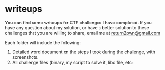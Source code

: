 # writeups
You can find some writeups for CTF challenges I have completed. If you have any question about my solution, or have a better solution to these challenges that you are willing to share, email me at return2pwn@gmail.com

Each folder will include the following:
  1. Detailed word document on the steps I took during the challenge, with screenshots.
  2. All challenge files (binary, my script to solve it, libc file, etc)
